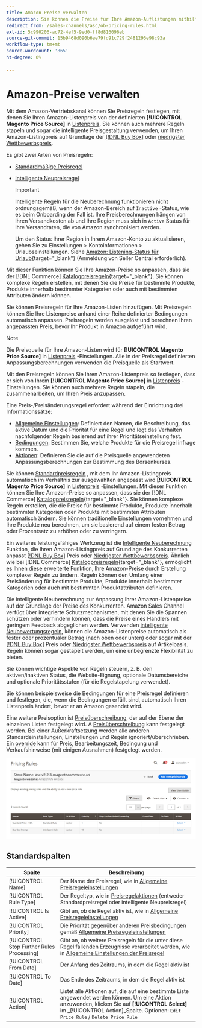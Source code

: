 ```yaml
---
title: Amazon-Preise verwalten
description: Sie können die Preise für Ihre Amazon-Auflistungen mithilfe der Preisregeln von Ihrem COCommerce-Store unterscheiden.
redirect_from: /sales-channels/asc/ob-pricing-rules.html
exl-id: 5c990206-ac72-4ef5-9ed0-ff8d816096eb
source-git-commit: 15b9468d090b6ee79fd91c729f2481296e98c93a
workflow-type: tm+mt
source-wordcount: '865'
ht-degree: 0%

---
```


# Amazon-Preise verwalten

Mit dem Amazon-Vertriebskanal können Sie Preisregeln festlegen, mit denen Sie Ihren Amazon-Listenpreis von der definierten **[!UICONTROL Magento Price Source]** in [Listenpreis](./listing-price.md). Sie können auch mehrere Regeln stapeln und sogar die intelligente Preisgestaltung verwenden, um Ihren Amazon-Listingpreis auf Grundlage der [[!DNL Buy Box]](./buy-box-competitor-pricing.md) oder [niedrigster Wettbewerbspreis](./lowest-competitor-pricing.md).

Es gibt zwei Arten von Preisregeln:

- [Standardmäßige Preisregel](./standard-price-rules.md)
- [Intelligente Neupreisregel](./intelligent-repricing-rules.md)

   >[!IMPORTANT]
   >
   >Intelligente Regeln für die Neuberechnung funktionieren nicht ordnungsgemäß, wenn der Amazon-Bereich auf `Inactive` -Status, wie es beim Onboarding der Fall ist. Ihre Preisberechnungen hängen von Ihren Versandkosten ab und Ihre Region muss sich in `Active` Status für Ihre Versandraten, die von Amazon synchronisiert werden.
   >
   >Um den Status Ihrer Region in Ihrem Amazon-Konto zu aktualisieren, gehen Sie zu Einstellungen > Kontoinformationen > Urlaubseinstellungen. Siehe [Amazon: Listening-Status für Urlaub](https://sellercentral.amazon.com/gp/help/help.html?itemID=200135620){target=&quot;_blank&quot;} (Anmeldung von Seller Central erforderlich).

Mit dieser Funktion können Sie Ihre Amazon-Preise so anpassen, dass sie der [!DNL Commerce] [Katalogpreisregeln](https://docs.magento.com/user-guide/catalog/pricing.html){target=&quot;_blank&quot;}. Sie können komplexe Regeln erstellen, mit denen Sie die Preise für bestimmte Produkte, Produkte innerhalb bestimmter Kategorien oder auch mit bestimmten Attributen ändern können.

Sie können Preisregeln für Ihre Amazon-Listen hinzufügen. Mit Preisregeln können Sie Ihre Listenpreise anhand einer Reihe definierter Bedingungen automatisch anpassen. Preisregeln werden ausgelöst und berechnen Ihren angepassten Preis, bevor Ihr Produkt in Amazon aufgeführt wird.

>[!NOTE]
>
>Die Preisquelle für Ihre Amazon-Listen wird für **[!UICONTROL Magento Price Source]** in [Listenpreis](./listing-price.md) -Einstellungen. Alle in der Preisregel definierten Anpassungsberechnungen verwenden die Preisquelle als Startwert.

Mit den Preisregeln können Sie Ihren Amazon-Listenpreis so festlegen, dass er sich von Ihrem **[!UICONTROL Magento Price Source]** in [Listenpreis](./listing-price.md) -Einstellungen. Sie können auch mehrere Regeln stapeln, die zusammenarbeiten, um Ihren Preis anzupassen.

Eine Preis-/Preisänderungsregel erfordert während der Einrichtung drei Informationssätze:

- [Allgemeine Einstellungen](./pricing-rule-general-settings.md): Definiert den Namen, die Beschreibung, das aktive Datum und die Priorität für eine Regel und legt das Verhalten nachfolgender Regeln basierend auf ihrer Prioritätseinstellung fest.
- [Bedingungen](./pricing-rule-conditions.md): Bestimmen Sie, welche Produkte für die Preisregel infrage kommen.
- [Aktionen](./pricing-rule-actions.md): Definieren Sie die auf die Preisquelle angewendeten Anpassungsberechnungen zur Bestimmung des Börsenkurses.

Sie können [Standardpreisregeln](./standard-price-rules.md) , mit dem Ihr Amazon-Listingpreis automatisch im Verhältnis zur ausgewählten angepasst wird **[!UICONTROL Magento Price Source]** in [Listenpreis](./listing-price.md) -Einstellungen. Mit dieser Funktion können Sie Ihre Amazon-Preise so anpassen, dass sie der [!DNL Commerce] [Katalogpreisregeln](https://docs.magento.com/user-guide/marketing/price-rules-catalog.html){target=&quot;_blank&quot;}. Sie können komplexe Regeln erstellen, die die Preise für bestimmte Produkte, Produkte innerhalb bestimmter Kategorien oder Produkte mit bestimmten Attributen automatisch ändern. Sie können traditionelle Einstellungen vornehmen und Ihre Produkte neu berechnen, um sie basierend auf einem festen Betrag oder Prozentsatz zu erhöhen oder zu verringern.

Ein weiteres leistungsfähiges Werkzeug ist die [Intelligente Neuberechnung](./intelligent-repricing-rules.md) Funktion, die Ihren Amazon-Listingpreis auf Grundlage des Konkurrenten anpasst [[!DNL Buy Box]](./buy-box-competitor-pricing.md) Preis oder [Niedrigster Wettbewerbspreis](./lowest-competitor-pricing.md). Ähnlich wie bei [!DNL Commerce] [Katalogpreisregeln](https://docs.magento.com/user-guide/marketing/price-rules-catalog.html){target=&quot;_blank&quot;}, ermöglicht es Ihnen diese erweiterte Funktion, Ihre Amazon-Preise durch Erstellung komplexer Regeln zu ändern. Regeln können den Umfang einer Preisänderung für bestimmte Produkte, Produkte innerhalb bestimmter Kategorien oder auch mit bestimmten Produktattributen definieren.

Die intelligente Neuberechnung zur Anpassung Ihrer Amazon-Listenpreise auf der Grundlage der Preise des Konkurrenten. Amazon Sales Channel verfügt über integrierte Schutzmechanismen, mit denen Sie die Spannen schützen oder verhindern können, dass die Preise eines Händlers mit geringem Feedback abgeglichen werden. Verwenden [intelligente Neubewertungsregeln](./intelligent-repricing-rules.md), können die Amazon-Listenpreise automatisch als fester oder prozentualer Betrag (nach oben oder unten) oder sogar mit der [[!DNL Buy Box]](./buy-box-competitor-pricing.md) Preis oder [Niedrigster Wettbewerbspreis](./lowest-competitor-pricing.md) auf Artikelbasis. Regeln können sogar gestapelt werden, um eine unbegrenzte Flexibilität zu bieten.

Sie können wichtige Aspekte von Regeln steuern, z. B. den aktiven/inaktiven Status, die Website-Eignung, optionale Datumsbereiche und optionale Prioritätsstufen (für die Regelstapelung verwendet).

Sie können beispielsweise die Bedingungen für eine Preisregel definieren und festlegen, die, wenn die Bedingungen erfüllt sind, automatisch Ihren Listenpreis ändert, bevor er an Amazon gesendet wird.

Eine weitere Preisoption ist [Preisüberschreibung](./overrides.md), der auf der Ebene der einzelnen Listen festgelegt wird. A [Preisüberschreibung](./overrides.md) kann festgelegt werden. Bei einer Außerkraftsetzung werden alle anderen Standardeinstellungen, Einstellungen und Regeln ignoriert/überschrieben. Ein [override](./overrides.md) kann für Preis, Bearbeitungszeit, Bedingung und Verkaufshinweise (mit einigen Ausnahmen) festgelegt werden.

![Preisregeln](assets/amazon-pricing-rules.png)

## Standardspalten

| Spalte | Beschreibung |
|---|---|
| [!UICONTROL Name] | Der Name der Preisregel, wie in [Allgemeine Preisregeleinstellungen](./pricing-rule-general-settings.md) |
| [!UICONTROL Rule Type] | Der Regeltyp, wie in [Preisregelaktionen](./pricing-rule-actions.md) (entweder Standardpreisregel oder intelligente Neupreisregel) |
| [!UICONTROL Is Active] | Gibt an, ob die Regel aktiv ist, wie in [Allgemeine Preisregeleinstellungen](./pricing-rule-general-settings.md) |
| [!UICONTROL Priority] | Die Priorität gegenüber anderen Preisbedingungen gemäß [Allgemeine Preisregeleinstellungen](./pricing-rule-general-settings.md) |
| [!UICONTROL Stop Further Rules Processing] | Gibt an, ob weitere Preisregeln für die unter diese Regel fallenden Erzeugnisse verarbeitet werden, wie in [Allgemeine Einstellungen der Preisregel](./pricing-rule-general-settings.md) |
| [!UICONTROL From Date] | Der Anfang des Zeitraums, in dem die Regel aktiv ist |
| [!UICONTROL To Date] | Das Ende des Zeitraums, in dem die Regel aktiv ist |
| [!UICONTROL Action] | Listet alle Aktionen auf, die auf eine bestimmte Liste angewendet werden können. Um eine Aktion anzuwenden, klicken Sie auf **[!UICONTROL Select]** im _[!UICONTROL Action]_Spalte. Optionen: `Edit Price Rule` / `Delete Price Rule` |

